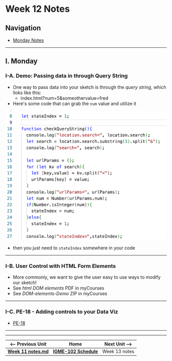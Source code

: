 # Week 12 Notes

## Navigation

- [Monday Notes](#monday)

<!--
- [Wednesday Notes](#wednesday)
- [Friday Notes](#friday)
-->

<hr>

<a id="monday" />

## I. Monday



### I-A. Demo: Passing data in through Query String
- One way to pass data into your sketch is through the *query string*, which lloks like this:
  - index.html?num=5&someothervalue=fred
- Here's some code that can grab the `num` value and utilize it

![screenshot](_images/query-string.png)

- then you just need to `stateIndex` somewhere in your code

<hr>

### I-B. User Control with HTML Form Elements
- More commonly, we want to give the user easy to use ways to modify our sketch!
- See *html DOM elements* PDF in myCourses
- See *DOM-elements-Demo* ZIP in myCourses

<hr>


### I-C. PE-18 - Adding controls to your Data Viz
- [PE-18](../docs/pe-18.md)




<hr><hr>

| <-- Previous Unit | Home | Next Unit -->
| --- | --- | --- 
| [**Week 11 notes.md**](11.md)     |  [**IGME-102 Schedule**](../schedule.md) | Week 13 notes
